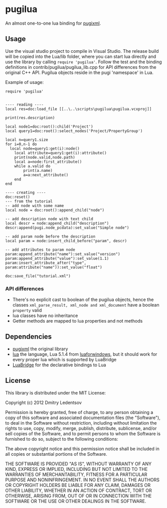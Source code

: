 pugilua
=======

An almost one-to-one lua binding for [pugixml](http://pugixml.org/).

Usage
-----

Use the visual studio project to compile in Visual Studio. The release build will be copied into the Lua/lib folder, where you can start
lua directly and use the library by calling `require 'pugilua'`. Follow the test and the binding definitions in contrib/pugilua/pugilua_lib.cpp for API differences from the original C++ API. Pugilua objects reside in the
pugi 'namespace' in Lua.

Example of usage:
````
require 'pugilua'


---- reading ----
local res=doc:load_file [[..\..\scripts\pugilua\pugilua.vcxproj]]

print(res.description)

local node1=doc:root():child('Project')
local query1=doc:root():select_nodes('Project/PropertyGroup')

local n=query1.size
for i=0,n-1 do
  local node=query1:get(i):node()
	local attribute=query1:get(i):attribute()
	print(node.valid,node.path)
	local a=node:first_attribute()
	while a.valid do
		print(a.name)
		a=a:next_attribute()
	end
end

---- creating ----
doc:reset()
--- from the tutorial
-- add node with some name
local node = doc:root():append_child("node")

-- add description node with text child
local descr = node:append_child("description")
descr:append(pugi.node_pcdata):set_value("Simple node")

-- add param node before the description
local param = node:insert_child_before("param", descr)

-- add attributes to param node
param:append_attribute("name"):set_value("version")
param:append_attribute("value"):set_value(1.1)
param:insert_attribute_after("type", param:attribute("name")):set_value("float")

doc:save_file("tutorial.xml")
````

### API differences

 * There's no explicit cast to boolean of the pugilua objects, hence the classes `xml_parse_result, xml_node and xml_document` have a boolean `property` valid
 * lua classes have no inheritance
 * Getter methods are mapped to lua properties and not methods

Dependencies
------------

 * [pugixml](https://github.com/zeux/pugixml) the original library
 * [lua](http://www.lua.org/) the language, Lua 5.1.4 from [luaforwindows](http://code.google.com/p/luaforwindows/), but it should work for every proper lua which is supported by LuaBridge
 * [LuaBridge](https://github.com/vinniefalco/LuaBridge) for the declarative bindings to Lua

License
-------

This library is distributed under the MIT License:

Copyright (c) 2012 Dmitry Ledentsov

Permission is hereby granted, free of charge, to any person
obtaining a copy of this software and associated documentation
files (the "Software"), to deal in the Software without
restriction, including without limitation the rights to use,
copy, modify, merge, publish, distribute, sublicense, and/or sell
copies of the Software, and to permit persons to whom the
Software is furnished to do so, subject to the following
conditions:

The above copyright notice and this permission notice shall be
included in all copies or substantial portions of the Software.

THE SOFTWARE IS PROVIDED "AS IS", WITHOUT WARRANTY OF ANY KIND,
EXPRESS OR IMPLIED, INCLUDING BUT NOT LIMITED TO THE WARRANTIES
OF MERCHANTABILITY, FITNESS FOR A PARTICULAR PURPOSE AND
NONINFRINGEMENT. IN NO EVENT SHALL THE AUTHORS OR COPYRIGHT
HOLDERS BE LIABLE FOR ANY CLAIM, DAMAGES OR OTHER LIABILITY,
WHETHER IN AN ACTION OF CONTRACT, TORT OR OTHERWISE, ARISING
FROM, OUT OF OR IN CONNECTION WITH THE SOFTWARE OR THE USE OR
OTHER DEALINGS IN THE SOFTWARE.

